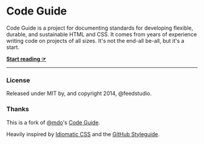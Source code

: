# Code Guide

Code Guide is a project for documenting standards for developing flexible, durable, and sustainable HTML and CSS. It comes from years of experience writing code on projects of all sizes. It's not the end-all be-all, but it's a start.

**[Start reading ☞](http://feedstudio.github.io/code-guide)**

---

### License

Released under MIT by, and copyright 2014, @feedstudio.

### Thanks

This is a fork of [@mdo](https://twitter.com/mdo)'s [Code Guide](http://github.com/mdo/code-guide).

Heavily inspired by [Idiomatic CSS](https://github.com/necolas/idiomatic-css) and the [GitHub Styleguide](http://github.com/styleguide).

